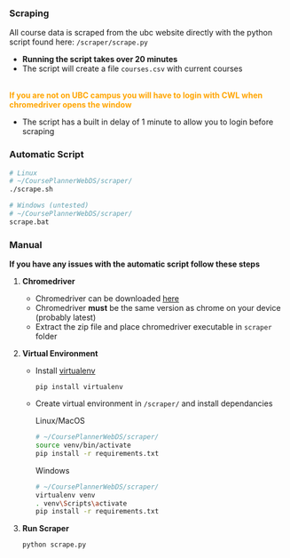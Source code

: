 ### Scraping

All course data is scraped from the ubc website directly with the python script found here: `/scraper/scrape.py`

- **Running the script takes over 20 minutes**
- The script will create a file `courses.csv` with current courses

<br>
<strong style="color: orange;" >If you are not on UBC campus you will have to login with CWL when chromedriver opens the window</strong>
  
  - The script has a built in delay of 1 minute to allow you to login before scraping


### Automatic Script
  ```bash
  # Linux
  # ~/CoursePlannerWebDS/scraper/
  ./scrape.sh
  ```

  ```bash
  # Windows (untested)
  # ~/CoursePlannerWebDS/scraper/
  scrape.bat
  ```

### Manual
**If you have any issues with the automatic script follow these steps**
1. **Chromedriver**
    - Chromedriver can be downloaded [here](https://googlechromelabs.github.io/chrome-for-testing/#stable)
    - Chromedriver **must** be the same version as chrome on your device (probably latest)
    - Extract the zip file and place chromedriver executable in `scraper` folder

2. **Virtual Environment**
    - Install [virtualenv](https://pypi.org/project/virtualenv/)
      ```
      pip install virtualenv
      ```
    - Create virtual environment in `/scraper/` and install dependancies

      Linux/MacOS
      ```bash
      # ~/CoursePlannerWebDS/scraper/
      source venv/bin/activate
      pip install -r requirements.txt
      ```
      Windows
      ```bash
      # ~/CoursePlannerWebDS/scraper/
      virtualenv venv
      . venv\Scripts\activate
      pip install -r requirements.txt
      ```
3. **Run Scraper**
    ```
    python scrape.py
    ```